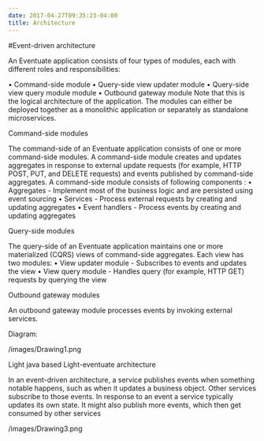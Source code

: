 ```yaml
---
date: 2017-04-27T09:35:23-04:00
title: Architecture
---
```


#Event-driven architecture

An Eventuate application consists of four types of modules, each with different roles and responsibilities:

•	Command-side module
•	Query-side view updater module
•	Query-side view query module module
•	Outbound gateway module
Note that this is the logical architecture of the application. The modules can either be deployed together as a monolithic application or separately as standalone microservices.

Command-side modules

The command-side of an Eventuate application consists of one or more command-side modules. A command-side module creates and updates aggregates in response to external update requests (for example, HTTP POST, PUT, and DELETE requests) and events published by command-side aggregates. A command-side module consists of following components :
•	Aggregates - Implement most of the business logic and are persisted using event sourcing
•	Services - Process external requests by creating and updating aggregates
•	Event handlers - Process events by creating and updating aggregates

Query-side modules

The query-side of an Eventuate application maintains one or more materialized (CQRS) views of command-side aggregates. Each view has two modules:
•	View updater module - Subscribes to events and updates the view
•	View query module - Handles query (for example, HTTP GET) requests by querying the view

Outbound gateway modules

An outbound gateway module processes events by invoking external services.

Diagram:

/images/Drawing1.png

Light java based Light-eventuate architecture

 In an event-driven architecture, a service publishes events when something notable happens, such as when it updates a business object. Other services subscribe to those events. In response to an event a service typically updates its own state. It might also publish more events, which then get consumed by other services

/images/Drawing3.png